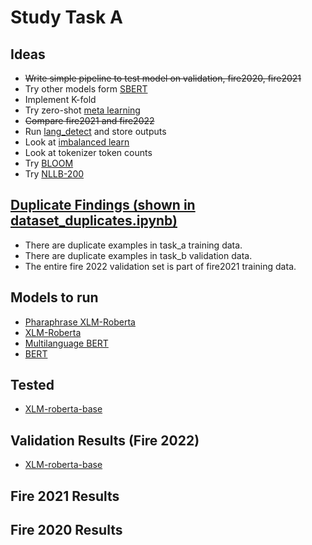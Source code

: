 # Study Task A

## Ideas
- ~~Write simple pipeline to test model on validation, fire2020, fire2021~~
- Try other models form [SBERT](https://www.sbert.net/docs/pretrained_models.html)
- Implement K-fold
- Try zero-shot [meta learning](http://learn2learn.net/) 
- ~~Compare fire2021 and fire2022~~
- Run [lang_detect](https://pypi.org/project/langdetect/) and store outputs
- Look at [imbalanced learn](https://imbalanced-learn.org/stable/)
- Look at tokenizer token counts
- Try [BLOOM](https://huggingface.co/bigscience/bloom)
- Try [NLLB-200](https://github.com/facebookresearch/fairseq/tree/nllb)

## [Duplicate Findings (shown in dataset_duplicates.ipynb)](https://github.com/flippe3/fire_2022/blob/master/task_a/code/dataset_duplicates.ipynb)
- There are duplicate examples in task_a training data.
- There are duplicate examples in task_b validation data.
- The entire fire 2022 validation set is part of fire2021 training data.

## Models to run
- [Pharaphrase XLM-Roberta](https://huggingface.co/sentence-transformers/paraphrase-xlm-r-multilingual-v1)
- [XLM-Roberta](https://huggingface.co/xlm-roberta-large)
- [Multilanguage BERT](bert-base-multilingual-cased)
- [BERT](https://huggingface.co/bert-base-uncased)

## Tested
- [XLM-roberta-base](https://huggingface.co/xlm-roberta-base)
## Validation Results (Fire 2022)
- [XLM-roberta-base](https://github.com/flippe3/fire_2022/blob/master/task_a/outputs/xlm-roberta-base-tamil)
## Fire 2021 Results

## Fire 2020 Results

